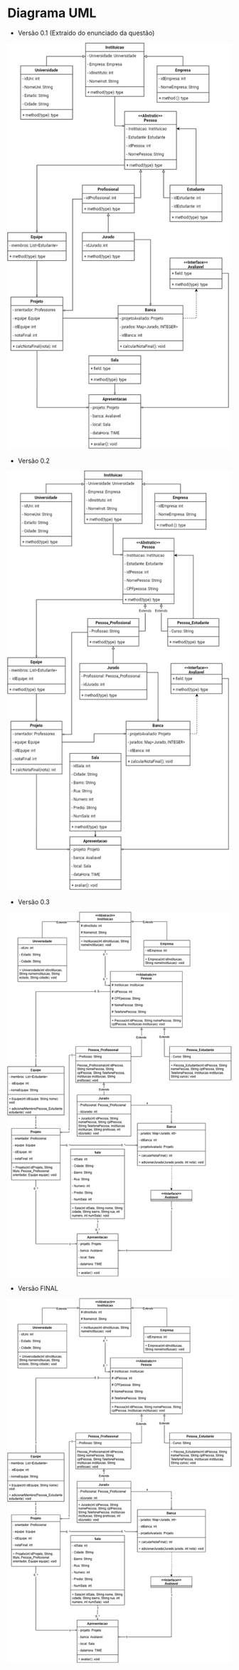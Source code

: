 # Diagrama UML

- Versão 0.1 (Extraido do enunciado da questão)

  
![UML](img/HackathonsUniversitariosUML.drawio.png "Diagrama UML do Projeto.")


- Versão 0.2

  
![UML](img/HackathonsUniversitariosUML2.drawio.png "Diagrama UML do Projeto.")


- Versão 0.3
  
![UML](img/HackathonsUniversitariosUML3.drawio.png "Diagrama UML do Projeto.")


- Versão FINAL

  
![UML](img/HackathonsUniversitariosUML4.drawio.png "Diagrama UML do Projeto.")
